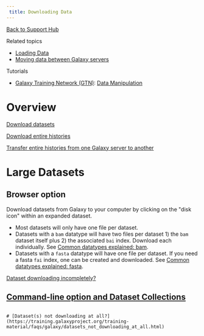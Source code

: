 ```yaml
---
 title: Downloading Data
---
```

[Back to Support Hub](/support/)

Related topics

* [Loading Data](/support/loading-data/)
* [Moving data between Galaxy servers](/blog/2016-07-moving-data-between-galaxy-instances/)

Tutorials

* [Galaxy Training Network (GTN)](https://training.galaxyproject.org/): [Data Manipulation](https://training.galaxyproject.org/training-material/topics/galaxy-data-manipulation/)

# Overview

[Download datasets](https://training.galaxyproject.org/training-material/faqs/galaxy/datasets_download_datasets.html)

[Download entire histories](https://training.galaxyproject.org/training-material/faqs/galaxy/histories_download_histories.html)

[Transfer entire histories from one Galaxy server to another](https://training.galaxyproject.org/training-material/faqs/galaxy/histories_transfer_entire_histories_from_one_galaxy_server_to_another.html)

# Large Datasets

## Browser option

Download datasets from Galaxy to your computer by clicking on the "disk icon" within an expanded dataset.

* Most datasets will only have one file per dataset.
* Datasets with a `bam` datatype will have two files per dataset 1) the `bam` dataset itself plus 2) the associated `bai` index. Download each individually. See [Common datatypes explained: bam](/learn/datatypes/#bam).
* Datasets with a `fasta` datatype will have one file per dataset. If you need a fasta `fai` index, one can be created and downloaded. See [Common datatypes explained: fasta](/learn/datatypes/#fasta).

[Dataset downloading incompletely?](https://training.galaxyproject.org/training-material/faqs/galaxy/dataset_incomplete_download.html)


## [Command-line option and Dataset Collections](https://training.galaxyproject.org/training-material/faqs/galaxy/datasets_download_using_command_line.html)

```

# [Dataset(s) not downloading at all?](https://training.galaxyproject.org/training-material/faqs/galaxy/datasets_not_downloading_at_all.html)
